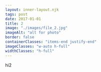 ```yaml
---
layout: inner-layout.njk
tags: post
date: 2017-01-01
title: 2
image: "./images/file_2.jpg"
imageAlt: "alt for photo"
border: false
containerClasses: "items-end justify-end"
imageClasses: "w-auto h-full"
widthClasses: "h-full"
---
```


hi2
